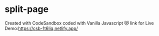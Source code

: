 # split-page
Created with CodeSandbox coded with Vanilla Javascript 😻 link for Live Demo:https://csb-1t6liq.netlify.app/
